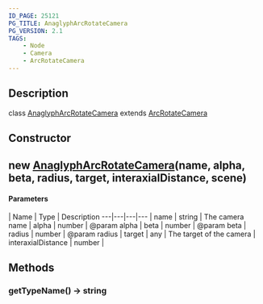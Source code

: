 ```yaml
---
ID_PAGE: 25121
PG_TITLE: AnaglyphArcRotateCamera
PG_VERSION: 2.1
TAGS:
    - Node
    - Camera
    - ArcRotateCamera
---
```

## Description

class [AnaglyphArcRotateCamera](/classes/2.4/AnaglyphArcRotateCamera) extends [ArcRotateCamera](/classes/2.4/ArcRotateCamera)



## Constructor

## new [AnaglyphArcRotateCamera](/classes/2.4/AnaglyphArcRotateCamera)(name, alpha, beta, radius, target, interaxialDistance, scene)



#### Parameters
 | Name | Type | Description
---|---|---|---
 | name | string |    The camera name
 | alpha | number |    @param alpha
 | beta | number |    @param beta
 | radius | number |    @param radius
 | target | any |    The target of the camera
 | interaxialDistance | number |    
## Methods

### getTypeName() &rarr; string


